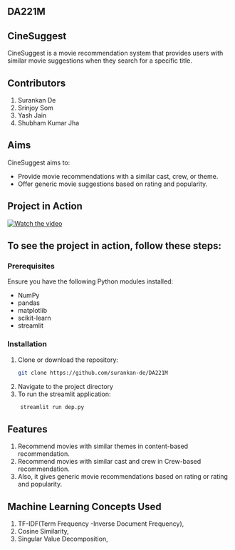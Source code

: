 ## DA221M

## CineSuggest

CineSuggest is a movie recommendation system that provides users with similar movie suggestions when they search for a specific title.
## Contributors
1. Surankan De
2. Srinjoy Som
3. Yash Jain
4. Shubham Kumar Jha

## Aims

CineSuggest aims to:
- Provide movie recommendations with a similar cast, crew, or theme.
- Offer generic movie suggestions based on rating and popularity.
## Project in Action 
[![Watch the video](https://img.youtube.com/vi/h7LOXPG-8GE/0.jpg)](https://www.youtube.com/watch?v=h7LOXPG-8GE)

## To see the project in action, follow these steps:

### Prerequisites
Ensure you have the following Python modules installed: 
- NumPy
- pandas
- matplotlib
- scikit-learn
- streamlit

### Installation

1. Clone or download the repository:
   ```sh
   git clone https://github.com/surankan-de/DA221M
   ```
2. Navigate to the project directory
3. To run the streamlit application:
  ```sh
      streamlit run dep.py
  ```
## Features 
1. Recommend movies with similar themes in content-based recommendation.
2. Recommend movies with similar cast and crew in Crew-based recommendation.
3. Also, it gives generic movie recommendations based on rating or rating and popularity.
## Machine Learning Concepts Used 
1. TF-IDF(Term Frequency -Inverse Document Frequency),
2. Cosine Similarity,
3. Singular Value Decomposition,
  


